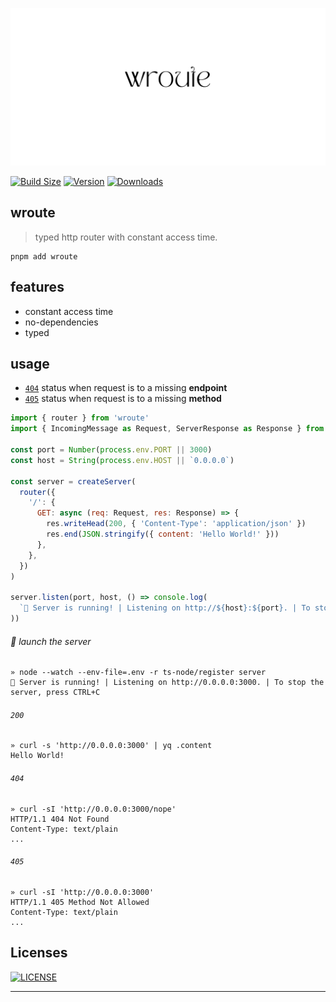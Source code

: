<p align="center">
  <img src="./logo.png" />
</p>

[![Build Size](https://img.shields.io/bundlephobia/minzip/wroute?label=bundle%20size&style=flat&colorA=000000&colorB=000000)](https://bundlephobia.com/result?p=wroute)
[![Version](https://img.shields.io/npm/v/wroute?style=flat&colorA=000000&colorB=000000)](https://www.npmjs.com/package/wroute)
[![Downloads](https://img.shields.io/npm/dt/wroute.svg?style=flat&colorA=000000&colorB=000000)](https://www.npmjs.com/package/wroute)

## wroute
> typed http router with constant access time.


```shell
pnpm add wroute
```

## features

- constant access time
- no-dependencies
- typed

## usage
- [`404`] status when request is to a missing **endpoint**
- [`405`] status when request is to a missing **method**

```js
import { router } from 'wroute'
import { IncomingMessage as Request, ServerResponse as Response } from 'node:http'

const port = Number(process.env.PORT || 3000)
const host = String(process.env.HOST || `0.0.0.0`)

const server = createServer(
  router({
    '/': {
      GET: async (req: Request, res: Response) => {
        res.writeHead(200, { 'Content-Type': 'application/json' })
        res.end(JSON.stringify({ content: 'Hello World!' }))
      },
    },
  })
)

server.listen(port, host, () => console.log(
  `🚀 Server is running! | Listening on http://${host}:${port}. | To stop the server, press CTRL+C`
))
```

###### :rocket: launch the server
```
» node --watch --env-file=.env -r ts-node/register server
🚀 Server is running! | Listening on http://0.0.0.0:3000. | To stop the server, press CTRL+C
```

###### `200`
```
» curl -s 'http://0.0.0.0:3000' | yq .content
Hello World!
```

###### `404`
```
» curl -sI 'http://0.0.0.0:3000/nope'
HTTP/1.1 404 Not Found
Content-Type: text/plain
...
```

###### `405`
```
» curl -sI 'http://0.0.0.0:3000'
HTTP/1.1 405 Method Not Allowed
Content-Type: text/plain
...
```

## Licenses

[![LICENSE](http://img.shields.io/npm/l/wroute.svg)](license)

---
[`404`]: #404
[`405`]: #405